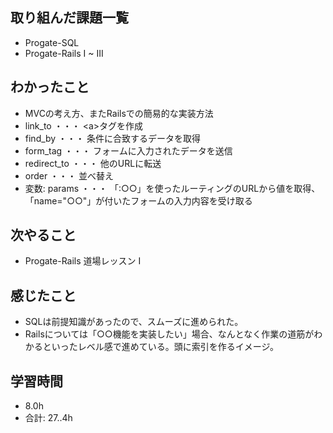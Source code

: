 ## 取り組んだ課題一覧
- Progate-SQL
- Progate-Rails I ~ III
 
## わかったこと
- MVCの考え方、またRailsでの簡易的な実装方法
- link_to ・・・ \<a>タグを作成
- find_by ・・・ 条件に合致するデータを取得
- form_tag ・・・ フォームに入力されたデータを送信
- redirect_to ・・・ 他のURLに転送
- order ・・・ 並べ替え
- 変数: params ・・・ 「:○○」を使ったルーティングのURLから値を取得、「name="○○"」が付いたフォームの入力内容を受け取る
## 次やること
- Progate-Rails 道場レッスン I
## 感じたこと
- SQLは前提知識があったので、スムーズに進められた。
- Railsについては「○○機能を実装したい」場合、なんとなく作業の道筋がわかるといったレベル感で進めている。頭に索引を作るイメージ。
## 学習時間
- 8.0h
- 合計: 27..4h